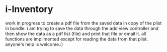 i-Inventory
===========
work in progress to create a pdf file from the saved data in copy of the plist in bundle. i am trying to save the data through the add view controller and then show the data as a pdf list (file) and print that file or email it. all functions are implimented except for reading the data from that plist. anyone's help is welcome.:)
